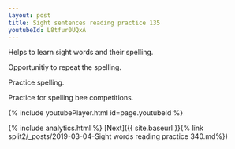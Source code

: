 ```yaml
---
layout: post
title: Sight sentences reading practice 135
youtubeId: L8tfur0UQxA
---
```

 
 
Helps to learn sight words and their spelling.

Opportunitiy to repeat the spelling. 

Practice spelling. 
 
Practice for spelling bee competitions. 
 
{% include youtubePlayer.html id=page.youtubeId %}
 
 
{% include analytics.html %} 
[Next]({{ site.baseurl }}{% link  split2/_posts/2019-03-04-Sight words reading practice 340.md%})
 
